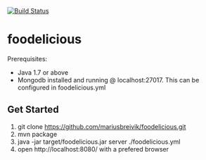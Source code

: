 [![Build Status](https://travis-ci.org/mariusbreivik/foodelicious.png?branch=master)](https://travis-ci.org/mariusbreivik/foodelicious)

foodelicious
============

Prerequisites:
- Java 1.7 or above
- Mongodb installed and running @ localhost:27017. This can be configured in foodelicious.yml

Get Started
-----------

1. git clone https://github.com/mariusbreivik/foodelicious.git
2. mvn package
3. java -jar target/foodelicious.jar server ./foodelicious.yml
4. open http://localhost:8080/  with a prefered browser



